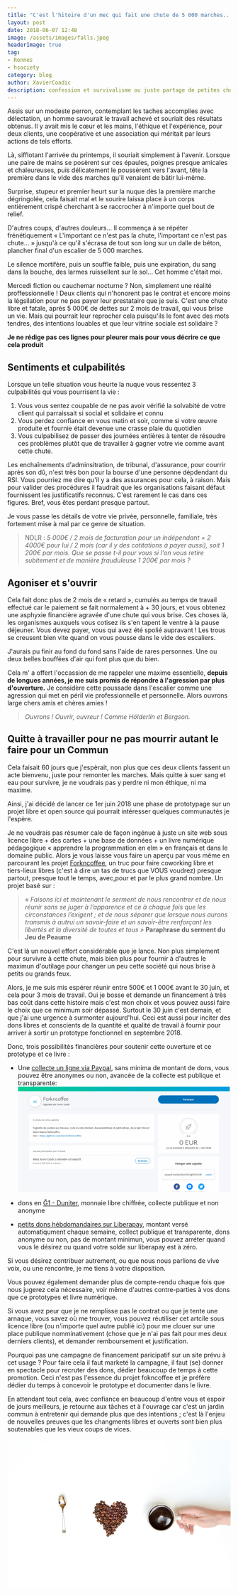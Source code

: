 ```yaml
---
title: "C'est l'hitoire d'un mec qui fait une chute de 5 000 marches..."
layout: post
date: 2018-06-07 12:48
image: /assets/images/falls.jpeg
headerImage: true
tag:
- Rennes
- hsociety
category: blog
author: XavierCoadic
description: confession et survivalisme ou juste partage de petites choses ?
---
```

Assis sur un modeste perron, contemplant les taches accomplies avec délectation, un homme savourait le travail achevé et souriait des résultats obtenus. Il y avait mis le cœur et les mains, l'éthique et l'expérience, pour deux clients, une coopérative et une association qui méritait par leurs actions de tels efforts. 

Là, sifflotant l'arrivée du printemps, il souriait simplement à l'avenir. Lorsque une paire de mains se posèrent sur ces épaules, poignes presque amicales et chaleureuses, puis délicatement le poussèrent vers l'avant, tête la première dans le vide des marches qu'il venaient de bâtir lui-même.

Surprise, stupeur et premier heurt sur la nuque dès la première marche dégringolée, cela faisait mal et le sourire laissa place à un corps entièrement crispé cherchant à se raccrocher à n'importe quel bout de relief. 

D'autres coups, d'autres douleurs... Il commença à se répéter frénétiquement « L'important ce n'est pas la chute, l'important ce n'est pas chute... » jusqu'à ce qu'il s'écrasa de tout son long sur un dalle de béton, plancher final d'un escalier de 5 000 marches.

Le silence mortifère, puis un souffle faible, puis une expiration, du sang dans la bouche, des larmes ruissellent sur le sol... Cet homme c'était moi.

Mercedi fiction ou cauchemar nocturne ? Non, simplement une réalité proffessionnelle ! Deux clients qui n'honorent pas le contrat et encore moins la légsilation pour ne pas payer leur prestataire que je suis. C'est une chute libre et fatale, après 5 000€ de dettes sur 2 mois de travail, qui vous brise un vie. Mais qui pourrait leur reprocher cela puisqu'ils le font avec des mots tendres, des intentions louables et que leur vitrine sociale est solidaire ? 

**Je ne rédige pas ces lignes pour pleurer mais pour vous décrire ce que cela produit**

## Sentiments et culpabilités

Lorsque un telle situation vous heurte la nuque vous ressentez 3 culpabilités qui vous pourrisent la vie :

1. Vous vous sentez coupable de ne pas avoir vérifié la solvabité de votre client qui parraissait si social et solidaire et connu
2. Vous perdez confiance en vous matin et soir, comme si votre œuvre produite et fournie était devenue une crasse plaie du quotidien
3. Vous culpabilisez de passer des journées entières à tenter de résoudre ces problèmes plutôt que de travailler à gagner votre vie comme avant cette chute. 

Les enchaînements d'adminsitration, de tribunal, d'assurance, pour courrir après son dû, n'est très bon pour la bourse d'une personne dépdendant du RSI. Vous pourriez me dire qu'il y a des assurances pour cela, à raison. Mais pour valider des procédures il faudrait que les organisations faisant défaut fournissent les justificatifs reconnus. C'est rarement le cas dans ces figures. Bref, vous êtes perdant presque partout. 

Je vous passe les détails de votre vie privée, personnelle, familiale, très fortement mise à mal par ce genre de situation.

> NDLR : _5 000€ / 2 mois de facturation pour un indépendant = 2 4000€ pour lui / 2 mois (car il y des cotitations à payer aussi), soit 1 200€ par mois. Que se passe t-il pour vous si l'on vous retire subitement et de manière frauduleuse 1 200€ par mois ?_

## Agoniser et s'ouvrir

Cela fait donc plus de 2 mois de « retard », cumulés au temps de travail effectué car le paiement se fait normalement à + 30 jours, et vous obtenez une asphyxie financière agravée d'une chute qui vous brise. Ces choses là, les organismes auxquels vous cotisez ils s'en tapent le ventre à la pause déjeuner. Vous devez payer, vous qui avez été spolié aupravant ! Les trous se creusent bien vite quand on vous pousse dans le vide des escaliers. 

J'aurais pu finir au fond du fond sans l'aide de rares personnes. Une ou deux belles bouffées d'air qui font plus que du bien. 

Cela m' a offert l'occassion de me rappeler une maxime essentielle, **depuis de longues années, je me suis promis de répondre à l'agression par plus d'ouverture.** Je considère cette poussade dans l'escalier comme une agression qui met en péril vie professionnelle et personnelle. Alors ouvrons large chers amis et chères amies !

> _Ouvrons ! Ouvrir, ouvreur ! Comme Hölderlin et Bergson._ 

## Quitte à travailler pour ne pas mourrir autant le faire pour un Commun

Cela faisait 60 jours que j'espèrait, non plus que ces deux clients fassent un acte bienvenu, juste pour remonter les marches. Mais quitte à suer sang et eau pour survivre, je ne voudrais pas y perdre ni mon éthique, ni ma maxime.

Ainsi, j'ai décidé de lancer ce 1er juin 2018 une phase de prototypage sur un projet libre et open source qui pourrait intéresser quelques communautés je l'espère.

Je ne voudrais pas résumer cale de façon ingénue à juste un site web sous licence libre + des cartes + une base de données + un livre numérique pédagogique « apprendre la programmation en elm » en français et dans le domaine public. Alors je vous laisse vous faire un aperçu par vous même en parcourant les projet [Forkncoffee](https://github.com/XavCC/forkncoffee), un truc pour faire coworking libre et tiers-lieux libres (c'est à dire un tas de trucs que VOUS voudrez) presque partout, presque tout le temps, avec,pour et par le plus grand nombre. Un projet basé sur :

> « _Faisons ici et maintenant le serment de nous rencontrer et de nous réunir sans se juger à l’apparence et ce à chaque fois que les circonstances l’exigent ; et de nous séparer que lorsque nous aurons transmis à autrui un savoir-faire et un savoir-être renforçant les libertés et la diversité de toutes et tous »_ **Paraphrase du serment du Jeu de Peaume**

C'est là un nouvel effort considérable que je lance. Non plus simplement pour survivre à cette chute, mais bien plus pour fournir à d'autres le maximun d'outilage pour changer un peu cette société qui nous brise à petits ou grands feux. 

Alors, je me suis mis espérer réunir entre 500€ et 1 000€ avant le 30 juin, et cela pour 3 mois de travail. Oui je bosse et demande un financement à très bas coût dans cette histoire mais c'est mon choix et vous pouvez aussi faire le choix que ce minimum soir dépassé. Surtout le 30 juin c'est demain, et que j'ai une urgence à surmonter aujourd'hui. Ceci est aussi pour inciter des dons libres et conscients de la quantité et qualité de travail à fournir pour arriver à sortir un prototype fonctionnel en septembre 2018.

Donc, trois possibilités financières pour soutenir cette ouverture et ce prototype et ce livre :

+ Une [collecte un ligne via Paypal](https://www.paypal.com/pools/c/84Ug9UH2cW), sans minima de montant de dons, vous pouvez être anonymes ou non, avancée de la collecte est publique et transparente:
![](/assets/images/collecte-fnc.png)

+ dons en [Ğ1 - Duniter](https://g1.duniter.fr/#/app/wot/92UU85KeAXuVjvnfyXWxPkcTSeE68Ftt4D53tJVVNrgN/Xavier%20Coadic), monnaie libre chiffrée, collecte publique et non anonyme

+ [petits dons hébdomandaires sur Liberapay](https://liberapay.com/Xav.CC), montant versé automatiqument chaque semaine, collect publique et transparente, dons anonyme ou non, pas de montant minimun, vous pouvez arréter quand vous le désirez ou quand votre solde sur liberapay est à zéro. 

Si vous désirez contribuer autrement, ou que nous nous parlions de vive voix, ou une rencontre, je me tiens à votre disposition.

Vous pouvez également demander plus de compte-rendu chaque fois que nous jugerez cela nécessaire, voir même d'autres contre-parties à vos dons que ce prototypes et livre numérique.

Si vous avez peur que je ne remplisse pas le contrat ou que je tente une arnaque, vous savez où me trouver, vous pouvez réutiliser cet artcile sous licence libre (ou n'importe quel autre publié ici) pour me clouer sur une place publique nomminativement (chose que je n'ai pas fait pour mes deux derniers clients), et demander remboursement et justification.

Pourquoi pas une campagne de financement paricipatif sur un site prévu à cet usage ? Pour faire cela il faut marketé la campagne, il faut (se) donner en spectacle pour recruter des dons, dédier beaucoup de temps à cette promotion. Ceci n'est pas l'essence du projet fokncoffee et je préfère dédier du temps à concevoir le prototype et documenter dans le livre.

En attendant tout cela, avec confiance en beaucoup d'entre vous et espoir de jours meilleurs, je retourne aux tâches et à l'ouvrage car c'est un jardin commun à entretenir qui demande plus que des intentions ; c'est là l'enjeu de nouvelles preuves que les changments libres et ouverts sont bien plus soutenables que les vieux coups de vices. 

![](/assets/images/free_coffee.jpg)
